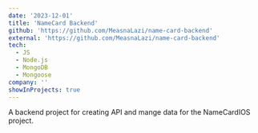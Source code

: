 ```yaml
---
date: '2023-12-01'
title: 'NameCard Backend'
github: 'https://github.com/MeasnaLazi/name-card-backend'
external: 'https://github.com/MeasnaLazi/name-card-backend'
tech:
  - JS
  - Node.js
  - MongoDB
  - Mongoose
company: ''
showInProjects: true
---
```


A backend project for creating API and mange data for the NameCardIOS project.

